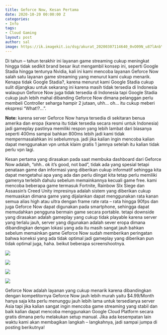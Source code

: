 ```yaml
---
title: Geforce Now, Kesan Pertama
date: 2020-10-20 00:00:00 Z
categories:
- Info
tags:
- Cloud Gaming
layout: post
author: sal
image: https://ik.imagekit.io/dsg/akurat_20200307114640_0vO09N_u87lAnbYN_7.jpg
---
```


Di tahun – tahun terakhir ini layanan game streaming cukup meningkat hingga tidak sedikit brand besar ikut mengambil konsep ini, seperti Google Stadia hingga tentunya Nvidia, kali ini kami mencoba layanan Geforce Now salah satu layanan game streaming yang menurut kami cukup menarik. Kenapa tidak Google Stadia?, karena menurut kami Google Stadia cukup sulit dijangkau untuk sekarang ini karena masih tidak tersedia di Indonesia walaupun Geforce Now juga tidak tersedia di Indonesia tapi Google Stadia cukup jauh lebih mahal dibanding Geforce Now dimana pelanggan perlu membeli Controller seharga hampir 2 jutaan, uhh… oh… itu cukup meberi ekspresi “What!?…”.

**Note:** karena server Geforce Now hanya tersedia di sekitaran benua amerika dan eropa (karena itu tidak tersedia secara resmi untuk Indonesia) jadi gameplay pastinya memiliki respon yang lebih lambat dari biasanya seperti 400ms sampai bahkan 800ms lebih jadi kami tidak mempermasalahkan ini sebelumnya. jadi jika kalian ingin mencoba kalian dapat menggunakan vpn untuk klaim gratis 1 jamnya setelah itu kalian tidak perlu vpn lagi.

Kesan pertama yang dirasakan pada saat membuka dashboard dari Geforce Now adalah, “ohh.. ok it’s good, not bad”, tidak ada yang spesial tetapi penataan game dan informasi yang diberikan cukup informatif sehingga kita dapat mengetahui apa yang ada dan perlu diingat kita tetap perlu memiliki gamenya terlebih dahulu sebelum memainkannya kecuali game free. kami mencoba beberapa game termasuk Fortnite, Rainbow SIx Siege dan Assassin’s Creed Unity impresinya adalah sistem yang diberikan cukup memuaskan dimana game yang dijalankan dapat menggunakan rata kanan semua alias high atau ultra dengan frame rate rata – rata hingga 90fps dan juga Geforce Now dapat digunakan pada smartphone, sehingga dapat memudahkan pengguna bermain game secara portable. tetapi downside yang dirasakan adalah gameplay yang cukup tidak playable karena server yang terlalu jauh, server yang digunakan adalah sever eropa dimana dibandingkan dengan lokasi yang ada itu masih sangat jauh bahkan sebelum memainkan game Geforce Now sudah memberikan peringatan bahwa koneksi yang ada tidak optimal jadi gameplay yang diberikan pun tidak optimal juga, haha. beikut beberapa screenshootnya.

![](https://ik.imagekit.io/dsg/bniNG9ch_Ntz--8V6A.jpg)

![](https://ik.imagekit.io/dsg/ce2fuwvh_rR85Rkl55.jpg)

![](https://ik.imagekit.io/dsg/NWqOXCbh_cp5kumFHl.jpg)

![](https://ik.imagekit.io/dsg/p6dZuXnh_CZAc64Di46i.jpg)

Geforce Now adalah layanan yang cukup menarik karena dibandingkan dengan kompetitornya Geforce Now jauh lebih murah yaitu $4.99/Month hanya saja kita perlu menunggu jauh lebih lama untuk tersedianya server Asia tapi jika kalian sangat ingin mencoba game streaming yang stabil dan baik kalian dapat mencoba menggunakan Google Cloud Platform secara gratis dimana perlu melakukan setup manual. Jika ada kesempatan lain waktu kami akan membagikan langkah – langkahnya, jadi sampai jumpa di posting berikutnya!